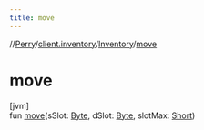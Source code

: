 ```yaml
---
title: move
---
```

//[Perry](../../../index.html)/[client.inventory](../index.html)/[Inventory](index.html)/[move](move.html)



# move



[jvm]\
fun [move](move.html)(sSlot: [Byte](https://kotlinlang.org/api/latest/jvm/stdlib/kotlin/-byte/index.html), dSlot: [Byte](https://kotlinlang.org/api/latest/jvm/stdlib/kotlin/-byte/index.html), slotMax: [Short](https://kotlinlang.org/api/latest/jvm/stdlib/kotlin/-short/index.html))





